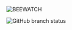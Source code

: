 ![BEEWATCH](https://socialify.git.ci/Krishnawa/BEEWATCH/image?custom_description=An+ESP32-S3+%2B+GNSS-based+smartwatch+&description=1&font=KoHo&forks=1&issues=1&language=1&name=1&owner=1&pattern=Circuit+Board&pulls=1&stargazers=1&theme=Auto)

![GitHub branch status](https://img.shields.io/github/checks-status/Krishnawa/BEEWATCH/main?style=plastic&logo=kicad&logoColor=blue&logoSize=auto&labelColor=ffffff&color=fffff)

